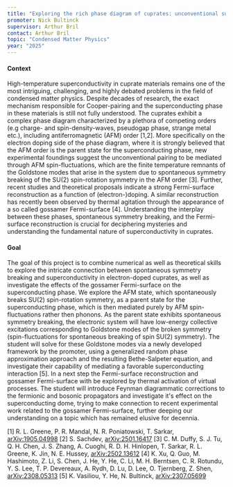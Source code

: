 ```yaml
---
title: "Exploring the rich phase diagram of cuprates: unconventional superconductivity and the gossamer Fermi-surface."
promoter: Nick Bultinck
supervisor: Arthur Bril
contact: Arthur Bril
topic: "Condensed Matter Physics"
year: "2025"
---
```


#### Context

High-temperature superconductivity in cuprate materials remains one of the most intriguing, challenging, and highly debated problems in the field of condensed matter physics. Despite decades of research, the exact mechanism responsible for Cooper-pairing and the superconducting phase in these materials is still not fully understood. The cuprates exhibit a complex phase diagram characterized by a plethora of competing orders (e.g charge- and spin-density-waves, pseudogap phase, strange metal etc.), including antiferromagnetic (AFM) order [1,2]. More specifically on the electron doping side of the phase diagram, where it is strongly believed that the AFM order is the parent state for the superconducting phase, new experimental foundings suggest the unconventional pairing to be mediated through AFM spin-fluctuations, which are the finite temperature remnants of the Goldstone modes that arise in the system due to spontaneous symmetry breaking of the SU(2) spin-rotation symmetry in the AFM order [3]. Further, recent studies and theoretical proposals indicate a strong Fermi-surface reconstruction as a function of (electron-)doping. A similar reconstruction has recently been observed by thermal agitation through the appearance of a so called gossamer Fermi-surface [4]. Understanding the interplay between these phases, spontaneous symmetry breaking, and the Fermi-surface reconstruction is crucial for deciphering mysteries and understanding the fundamental nature of superconductivity in cuprates.

#### Goal

The goal of this project is to combine numerical as well as theoretical skills to explore the intricate connection between spontaneous symmetry breaking and superconductivity in electron-doped cuprates, as well as investigate the effects of the gossamer Fermi-surface on the superconducting phase. We explore the AFM state, which spontaneously breaks SU(2) spin-rotation symmetry, as a parent state for the superconducting phase, which is then mediated purely by AFM spin-fluctuations rather then phonons. As the parent state exhibits spontaneous symmetry breaking, the electronic system will have low-energy collective excitations corresponding to Goldstone modes of the broken symmetry (spin-fluctuations for spontaneous breaking of spin SU(2) symmetry). The student will solve for these Goldstone modes via a newly developed framework by the promoter, using a generalized random phase approximation approach and the resulting Bethe-Salpeter equation, and investigate their capability of mediating a favorable superconducting interaction [5]. In a next step the Fermi-surface reconstruction and gossamer Fermi-surface with be explored by thermal activation of virtual processes. The student will introduce Feynman diagrammatic corrections to the fermionic and bosonic propagators and investigate it's effect on the superconducting dome, trying to make connection to recent experimental work related to the gossamer Fermi-surface, further deeping our understanding on a topic which has remained elusive for decennia.

[1] R. L. Greene, P. R. Mandal, N. R. Poniatowski, T. Sarkar, [arXiv:1905.04998](https://arxiv.org/abs/1905.04998)
[2] S. Sachdev, [arXiv:2501.16417](https://arxiv.org/abs/2501.16417)
[3] C. M. Duffy, S. J. Tu, Q. H. Chen, J. S. Zhang, A. Cuoghi, R. D. H. Hinlopen, T. Sarkar, R. L. Greene, K. Jin, N. E. Hussey, [arXiv:2502.13612](https://arxiv.org/abs/2502.13612)
[4] K. Xu, Q. Guo, M. Hashimoto, Z. Li, S. Chen, J. He, Y. He, C. Li, M. H. Berntsen, C. R. Rotundu, Y. S. Lee, T. P. Devereaux, A. Rydh, D. Lu, D. Lee, O. Tjernberg, Z. Shen, [arXiv:2308.05313](https://arxiv.org/abs/2308.05313)
[5] K. Vasiliou, Y. He, N. Bultinck, [arXiv:2307.05699](https://arxiv.org/abs/2307.05699)
